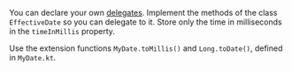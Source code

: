 

You can declare your own [delegates](https://kotlinlang.org/docs/delegated-properties.html#property-delegate-requirements).
Implement the methods of the class `EffectiveDate` so you can delegate to it.
Store only the time in milliseconds in the `timeInMillis` property.

Use the extension functions `MyDate.toMillis()` and `Long.toDate()`, defined in
`MyDate.kt`.
